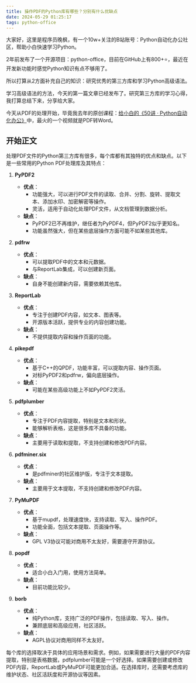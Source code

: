 ```yaml
---
title: 操作PDF的Python库有哪些？分别有什么优缺点
date: 2024-05-29 01:25:17
tags: python-office
---
```


大家好，这里是程序员晚枫，有一个10w+关注的B站账号：Python自动化办公社区，帮助小白快速学习Python。

2年前发布了一个开源项目：python-office，目前在GitHub上有800+⭐，最近在开发新功能时感觉Python知识有点不够用了。

所以打算从2方面补充自己的知识：研究优秀的第三方库和学习Python高级语法。

学习高级语法的方法，今天的第一篇文章已经发布了。研究第三方库的学习心得，我打算总结下来，分享给大家。

今天从PDF的处理开始，毕竟我去年的原创课程：[给小白的《50讲 · Python自动化办公》](https://www.python-office.com/course/50-python-office.html)中，最火的一个视频就是PDF转Word。

## 开始正文

处理PDF文件的Python第三方库有很多，每个库都有其独特的优点和缺点。以下是一些常用的Python PDF处理库及其特点：

1. **PyPDF2** 
   - **优点**：
     - 功能强大，可以进行PDF文件的读取、合并、分割、旋转、提取文本、添加水印、加密解密等操作。
     - 灵活，适用于自动化处理PDF文件，从文档管理到数据分析。
   - **缺点**：
     - PyPDF2已不再维护，继任者为PyPDF4，但PyPDF2似乎更知名。
     - 功能虽然强大，但在某些底层操作方面可能不如某些其他库。

2. **pdfrw** 
   - **优点**：
     - 可以提取PDF中的文本和元数据。
     - 与ReportLab集成，可以创建新页面。
   - **缺点**：
     - 自身不能创建新内容，需要依赖其他库。

3. **ReportLab** 
   - **优点**：
     - 专注于创建PDF内容，如文本、图表等。
     - 开源版本活跃，提供专业的内容创建功能。
   - **缺点**：
     - 不提供提取内容和操作页面的功能。

4. **pikepdf** 
   - **优点**：
     - 基于C++的QPDF，功能丰富，可以提取内容、操作页面。
     - 对标PyPDF2和pdfrw，偏向底层操作。
   - **缺点**：
     - 可能在某些高级功能上不如PyPDF2灵活。

5. **pdfplumber** 
   - **优点**：
     - 专注于PDF内容提取，特别是文本和形状。
     - 能够解析表格，这是很多库不具备的功能。
   - **缺点**：
     - 主要用于读取和提取，不支持创建和修改PDF内容。

6. **pdfminer.six** 
   - **优点**：
     - 是pdfminer的社区维护版，专注于文本提取。
   - **缺点**：
     - 主要用于文本提取，不支持创建和修改PDF内容。

7. **PyMuPDF** 
   - **优点**：
     - 基于mupdf，处理速度快，支持读取、写入、操作PDF。
     - 功能全面，包括文本提取、页面操作等。
   - **缺点**：
     - GPL V3协议可能对商用不太友好，需要遵守开源协议。

8. **popdf** 
   - **优点**：
     - 适合小白入门用，使用方法简单。
   - **缺点**：
     - 目前功能比较少。


9. **borb** 
   - **优点**：
     - 纯Python库，支持广泛的PDF操作，包括读取、写入、操作。
     - 兼顾底层和高级应用，社区活跃。
   - **缺点**：
     - AGPL协议对商用同样不太友好。



每个库的选择取决于具体的应用场景和需求。例如，如果需要进行大量的PDF内容提取，特别是表格数据，pdfplumber可能是一个好选择。如果需要创建或修改PDF内容，ReportLab或PyMuPDF可能更加合适。在选择库时，还需要考虑库的维护状态、社区活跃度和开源协议等因素。

